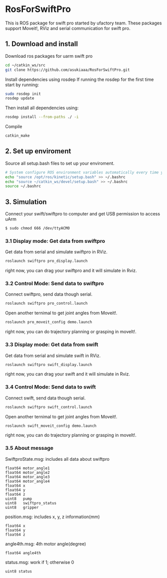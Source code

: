 # RosForSwiftPro
This is ROS package for swift pro started by ufactory team.
These packages support Moveit!, RViz and serial communication for swift pro.

## 1. Download and install
Download ros packages for uarm swift pro
```bash
cd ~/catkin_ws/src
git clone https://github.com/asukiaaa/RosForSwiftPro.git
```

Install dependencies using rosdep
If running the rosdep for the first time start by running:
```bash
sudo rosdep init
rosdep update
```
Then install all dependencies using:
```bash
rosdep install --from-paths ./ -i
```

Compile
```bash
catkin_make
```

## 2. Set up enviroment
Source all setup.bash files to set up your enviroment.
```bash
# System configure ROS environment variables automatically every time you open a ternimal
echo "source /opt/ros/kinetic/setup.bash" >> ~/.bashrc
echo "source ~/catkin_ws/devel/setup.bash" >> ~/.bashrc
source ~/.bashrc
```

## 3. Simulation
Connect your swift/swiftpro to computer and get USB permission to access uArm
```bash
$ sudo chmod 666 /dev/ttyACM0
```

### 3.1 Display mode: Get data from swiftpro
Get data from serial and simulate swiftpro in RViz.
```bash
roslaunch swiftpro pro_display.launch
```
right now, you can drag your swiftpro and it will simulate in Rviz.

### 3.2 Control Mode: Send data to swiftpro
Connect swiftpro, send data though serial.
```bash
roslaunch swiftpro pro_control.launch
```
Open another ternimal to get joint angles from Moveit!.
```bash
roslaunch pro_moveit_config demo.launch
```
right now, you can do trajectory planning or grasping in moveIt!.

### 3.3 Display mode: Get data from swift
Get data from serial and simulate swift in RViz.
```bash
roslaunch swiftpro swift_display.launch
```
right now, you can drag your swift and it will simulate in Rviz.

### 3.4 Control Mode: Send data to swift
Connect swift, send data though serial.
```bash
roslaunch swiftpro swift_control.launch
```
Open another ternimal to get joint angles from Moveit!.
```bash
roslaunch swift_moveit_config demo.launch
```
right now, you can do trajectory planning or grasping in moveIt!.

### 3.5 About message
SwiftproState.msg: includes all data about swiftpro
```
float64 motor_angle1
float64 motor_angle2
float64 motor_angle3
float64 motor_angle4
float64 x
float64 y
float64 z
uint8   pump
uint8   swiftpro_status
uint8   gripper
```
position.msg: includes x, y, z information(mm)
```
float64 x
float64 y
float64 z
```
angle4th.msg: 4th motor angle(degree)
```
float64 angle4th
```
status.msg: work if 1; otherwise 0
```
uint8 status
```
